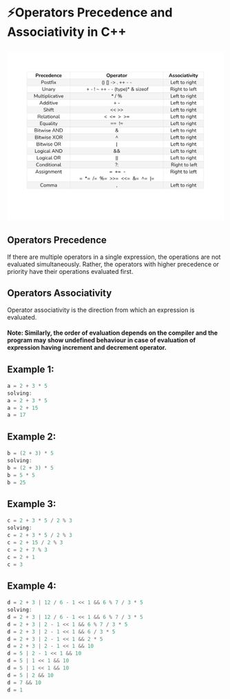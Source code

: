 # ⚡Operators Precedence and Associativity in C++

## <img src="1.jpg">

## Operators Precedence

If there are multiple operators in a single expression, the operations are not evaluated simultaneously. Rather, the operators with higher precedence or priority have their operations evaluated first.

## Operators Associativity

Operator associativity is the direction from which an expression is evaluated.

#### Note: Similarly, the order of evaluation depends on the compiler and the program may show undefined behaviour in case of evaluation of expression having increment and decrement operator.

## Example 1:

```cpp
a = 2 + 3 * 5
solving:
a = 2 + 3 * 5
a = 2 + 15
a = 17
```

## Example 2:

```cpp
b = (2 + 3) * 5
solving:
b = (2 + 3) * 5
b = 5 * 5
b = 25
```

## Example 3:

```cpp
c = 2 + 3 * 5 / 2 % 3
solving:
c = 2 + 3 * 5 / 2 % 3
c = 2 + 15 / 2 % 3
c = 2 + 7 % 3
c = 2 + 1
c = 3
```

## Example 4:

```cpp
d = 2 + 3 | 12 / 6 - 1 << 1 && 6 % 7 / 3 * 5
solving:
d = 2 + 3 | 12 / 6 - 1 << 1 && 6 % 7 / 3 * 5
d = 2 + 3 | 2 - 1 << 1 && 6 % 7 / 3 * 5
d = 2 + 3 | 2 - 1 << 1 && 6 / 3 * 5
d = 2 + 3 | 2 - 1 << 1 && 2 * 5
d = 2 + 3 | 2 - 1 << 1 && 10
d = 5 | 2 - 1 << 1 && 10
d = 5 | 1 << 1 && 10
d = 5 | 1 << 1 && 10
d = 5 | 2 && 10
d = 7 && 10
d = 1
```

